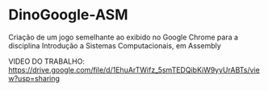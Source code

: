 # DinoGoogle-ASM
 Criação de um jogo semelhante ao exibido no Google Chrome para a disciplina Introdução a Sistemas Computacionais, em Assembly
 
 VIDEO DO TRABALHO: https://drive.google.com/file/d/1EhuArTWifz_5smTEDQibKiW9yyUrABTs/view?usp=sharing
